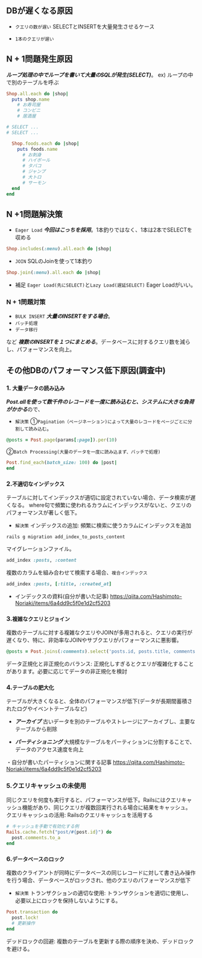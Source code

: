 ## DBが遅くなる原因
- ```クエリの数が遅い```
SELECTとINSERTを大量発生させるケース

- ```1本のクエリが遅い```

## N + 1問題発生原因
***ループ処理の中でループを書いて大量のSQLが発生(SELECT)***。
ex)
ループの中で別のテーブルを呼ぶ
```rb
Shop.all.each do |shop|
  puts shop.name
    # お寿司屋
    # コンビニ
    # 居酒屋

# SELECT ...
# SELECT ...

  Shop.foods.each do |shop|
    puts foods.name
      # お刺身
      # ハイボール
      # タバコ
      # ジャンプ
      # 大トロ
      # サーモン
  end
end
```

## N +1問題解決策
- ```Eager Load```
***今回はこっちを採用***。1本釣りではなく、1本は2本でSELECTを収める
```rb
Shop.includes(:menu).all.each do |shop|
```

- ```JOIN```
SQLのJoinを使って1本釣り
```rb
Shop.join(:menu).all.each do |shop|
```
- 補足
```Eager Load(先にSELECT)```と```Lazy Load(遅延SELECT)```
Eager Loadがいい。

### N + 1問題対策
- ```BULK INSERT```
***大量のINSERTをする場合***。
- ```バッチ処理```
- ```データ移行```

など
***複数のINSERTを１つにまとめる***。データベースに対するクエリ数を減らし、パフォーマンスを向上。

## その他DBのパフォーマンス低下原因(調査中)
### 1. ```大量データの読み込み```
***Post.allを使って数千件のレコードを一度に読み込むと、システムに大きな負荷がかかる***ので、
- ```解決策```
①```Pagination（ページネーション)によって大量のレコードをページごとに分割して読み込む```。
```rb
@posts = Post.page(params[:page]).per(10)
```
②```Batch Processing(大量のデータを一度に読み込まず、バッチで処理)```
```rb
Post.find_each(batch_size: 100) do |post|
end
```

### 2.```不適切なインデックス```
テーブルに対してインデックスが適切に設定されていない場合、データ検索が遅くなる。
where句で頻繁に使われるカラムにインデックスがないと、クエリのパフォーマンスが著しく低下。

- ```解決策```
インデックスの追加: 頻繁に検索に使うカラムにインデックスを追加
```
rails g migration add_index_to_posts_content
```
マイグレーションファイル。
```rb
add_index :posts, :content
```
複数のカラムを組み合わせて検索する場合、```複合インデックス```
```rb
add_index :posts, [:title, :created_at]
```
- インデックスの資料(自分が書いた記事)
https://qiita.com/Hashimoto-Noriaki/items/6a4dd9c5f0e1d2cf5203

### 3.```複雑なクエリとジョイン```
複数のテーブルに対する複雑なクエリやJOINが多用されると、クエリの実行が遅くなり、特に、非効率なJOINやサブクエリがパフォーマンスに悪影響。
```rb
@posts = Post.joins(:comments).select('posts.id, posts.title, comments.content')
```
データ正規化と非正規化のバランス: 正規化しすぎるとクエリが複雑化することがあります。必要に応じてデータの非正規化を検討

### 4.```テーブルの肥大化```
テーブルが大きくなると、全体のパフォーマンスが低下(データが長期間蓄積されたログやイベントテーブルなど)
- ***アーカイブ***
古いデータを別のテーブルやストレージにアーカイブし、主要なテーブルから削除

- ***パーティショニング***
大規模なテーブルをパーティションに分割することで、データのアクセス速度を向上

・自分が書いたパーティションに関する記事
https://qiita.com/Hashimoto-Noriaki/items/6a4dd9c5f0e1d2cf5203

### 5.クエリキャッシュの未使用
同じクエリを何度も実行すると、パフォーマンスが低下。Railsにはクエリキャッシュ機能があり、同じクエリが複数回実行される場合に結果をキャッシュ。
クエリキャッシュの活用: Railsのクエリキャッシュを活用する
```rb
# キャッシュを手動で有効化する例
Rails.cache.fetch("post/#{post.id}") do
  post.comments.to_a
end
```

### 6.```データベースのロック```
複数のクライアントが同時にデータベースの同じレコードに対して書き込み操作を行う場合、データベースがロックされ、他のクエリのパフォーマンスが低下
- ```解決策```
トランザクションの適切な使用: トランザクションを適切に使用し、必要以上にロックを保持しないようにする。
```rb
Post.transaction do
  post.lock!
  # 更新操作
end
```
デッドロックの回避: 複数のテーブルを更新する際の順序を決め、デッドロックを避ける。
